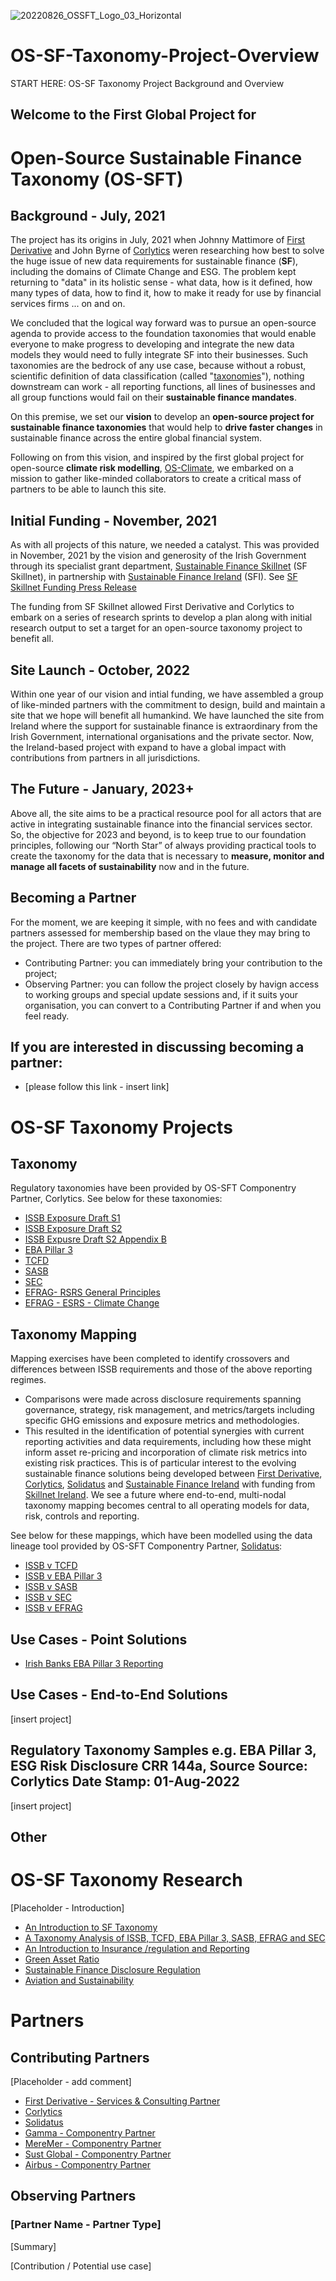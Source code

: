 ![20220826_OSSFT_Logo_03_Horizontal](https://user-images.githubusercontent.com/112073913/186922030-c769c385-743a-4e91-a5c2-5126d02709ff.jpg)

# OS-SF-Taxonomy-Project-Overview
START HERE: OS-SF Taxonomy Project Background and Overview

## Welcome to the First Global Project for
# Open-Source Sustainable Finance Taxonomy (OS-SFT)

## Background - July, 2021
The project has its origins in July, 2021 when Johnny Mattimore of [First Derivative](https://firstderivative.com/) and John Byrne of [Corlytics](https://www.corlytics.com/) weren researching how best to solve the huge issue of new data requirements for sustainable finance (**SF**), including the domains of Climate Change and ESG. The problem kept returning to "data" in its holistic sense - what data, how is it defined, how many types of data, how to find it, how to make it ready for use by financial services firms ... on and on.

We concluded that the logical way forward was to pursue an open-source agenda to provide access to the foundation taxonomies that would enable everyone to make progress to developing and integrate the new data models they would need to fully integrate SF into their businesses. Such taxonomies are the bedrock of any use case, because without a robust, scientific definition of data classification (called "[taxonomies](https://en.wikipedia.org/wiki/Taxonomy)"), nothing downstream can work - all reporting functions, all lines of businesses and all group functions would fail on their **sustainable finance mandates**. 

On this premise, we set our **vision** to develop an **open-source project for sustainable finance taxonomies** that would help to **drive faster changes** in sustainable finance across the entire global financial system.

Following on from this vision, and inspired by the first global project for open-source **climate risk modelling**, [OS-Climate](https://os-climate.org/), we embarked on a mission to gather like-minded collaborators to create a critical mass of partners to be able to launch this site.

## Initial Funding - November, 2021
As with all projects of this nature, we needed a catalyst. This was provided in November, 2021 by the vision and generosity of the Irish Government through its specialist grant department, [Sustainable Finance Skillnet](https://sfskillnet.sustainablefinance.ie/) (SF Skillnet), in partnership with [Sustainable Finance Ireland](https://www.sustainablefinance.ie/) (SFI). See [SF Skillnet Funding Press Release](https://www.sustainablefinance.ie/2021/11/03/sustainable-finance-ireland-provides-funding-for-ground-breaking-esg-data-project-to-first-derivative-and-corlytics/)

The funding from SF Skillnet allowed First Derivative and Corlytics to embark on a series of research sprints to develop a plan along with initial research output to set a target for an open-source taxonomy project to benefit all.

## Site Launch - October, 2022
Within one year of our vision and intial funding, we have assembled a group of like-minded partners with the commitment to design, build and maintain a site that we hope will benefit all humankind. We have launched the site from Ireland where the support for sustainable finance is extraordinary from the Irish Government, international organisations and the private sector. Now, the Ireland-based project with expand to have a global impact with contributions from partners in all jurisdictions.

## The Future - January, 2023+
Above all, the site aims to be a practical resource pool for all actors that are active in integrating sustainable finance into the financial services sector. So, the objective for 2023 and beyond, is to keep true to our foundation principles, following our “North Star” of always providing practical tools to create the taxonomy for the data that is necessary to **measure, monitor and manage all facets of sustainability** now and in the future.

## Becoming a Partner
For the moment, we are keeping it simple, with no fees and with candidate partners assessed for membership based on the vlaue they may bring to the project. There are two types of partner offered:
- Contributing Partner: you can immediately bring your contribution to the project;
- Observing Partner: you can follow the project closely by havign access to working groups and special update sessions and, if it suits your organisation, you can convert to a Contributing Partner if and when you feel ready.

## If you are interested in discussing becoming a partner:
- [please follow this link - insert link]

# OS-SF Taxonomy Projects 
## Taxonomy
Regulatory taxonomies have been provided by OS-SFT Componentry Partner, Corlytics. See below for these taxonomies:
* [ISSB Exposure Draft S1](https://www.ifrs.org/content/dam/ifrs/project/general-sustainability-related-disclosures/exposure-draft-ifrs-s1-general-requirements-for-disclosure-of-sustainability-related-financial-information.pdf)
* [ISSB Exposure Draft S2](https://www.ifrs.org/content/dam/ifrs/project/climate-related-disclosures/issb-exposure-draft-2022-2-climate-related-disclosures.pdf)
* [ISSB Expusre Draft S2 Appendix B](https://www.ifrs.org/content/dam/ifrs/project/climate-related-disclosures/issb-exposure-draft-2022-2-appendix-b.pdf)
* [EBA Pillar 3](https://www.eba.europa.eu/sites/default/documents/files/document_library/Publications/Draft%20Technical%20Standards/2022/1026171/EBA%20draft%20ITS%20on%20Pillar%203%20disclosures%20on%20ESG%20risks.pdf)
* [TCFD](https://assets.bbhub.io/company/sites/60/2021/07/2021-TCFD-Implementing_Guidance.pdf)
* [SASB](https://www.sasb.org/standards/download/?lang=en-us)
* [SEC](https://www.sec.gov/files/33-11042-fact-sheet.pdf)
* [EFRAG- RSRS General Principles](https://www.efrag.org/Assets/Download?assetUrl=%2Fsites%2Fwebpublishing%2FSiteAssets%2FED_ESRS_1.pdf)
* [EFRAG - ESRS - Climate Change](https://www.efrag.org/Assets/Download?assetUrl=%2Fsites%2Fwebpublishing%2FSiteAssets%2FED_ESRS_E1.pdf)



## Taxonomy Mapping

Mapping exercises have been completed to identify crossovers and differences between ISSB requirements and those of the above reporting regimes.
- Comparisons were made across disclosure requirements spanning governance, strategy, risk management, and metrics/targets including specific GHG emissions and exposure metrics and methodologies.
- This resulted in the identification of potential synergies with current reporting activities and data requirements, including how these might inform asset re-pricing and incorporation of climate risk metrics into existing risk practices. This is of particular interest to the evolving sustainable finance solutions being developed between [First Derivative](https://firstderivative.com/sustainable-finance/), [Corlytics](https://www.corlytics.com/), [Solidatus](https://www.solidatus.com/) and [Sustainable Finance Ireland](https://www.sustainablefinance.ie/) with funding from [Skillnet Ireland](https://www.skillnetireland.ie/).
We see a future where end-to-end, multi-nodal taxonomy mapping becomes central to all operating models for data, risk, controls and reporting.

See below for these mappings, which have been modelled using the data lineage tool provided by OS-SFT Componentry Partner, [Solidatus](https://trial.solidatus.com/viewer/62cc23ee183906050cfcbeae):
* [ISSB v TCFD](https://github.com/FD-SustainableFinance/ISSB-v-TCFD/tree/main)
* [ISSB v EBA Pillar 3](https://github.com/FD-SustainableFinance/ISSB-v-EBA-Pillar-3/tree/main)
* [ISSB v SASB](https://github.com/FD-SustainableFinance/ISSB-v-SASB/tree/main)
* [ISSB v SEC](https://github.com/FD-SustainableFinance/ISSB-v-SEC/tree/main)
* [ISSB v EFRAG](https://github.com/FD-SustainableFinance/ISSB-v-EFRAG/tree/main)

## Use Cases - Point Solutions
* [Irish Banks EBA Pillar 3 Reporting](https://github.com/FD-SustainableFinance/Irish-Banks-EBA-Pillar-3-Reporting/tree/main)

## Use Cases - End-to-End Solutions
[insert project]

## Regulatory Taxonomy Samples e.g. EBA Pillar 3, ESG Risk Disclosure CRR 144a, Source Source: Corlytics Date Stamp: 01-Aug-2022
[insert project]
## Other
# OS-SF Taxonomy Research 
[Placeholder - Introduction] 
* [An Introduction to SF Taxonomy](https://github.com/FD-SustainableFinance/An-Introduction-to-SF-Taxonomy)
* [A Taxonomy Analysis of ISSB, TCFD, EBA Pillar 3, SASB, EFRAG and SEC](https://github.com/FD-SustainableFinance/A-Taxonomy-Analysis-of-ISSB-EBA-Pillar-3-TCFD-SASB-EFRAG-and-SEC)
* [An Introduction to Insurance /regulation and Reporting](https://github.com/FD-SustainableFinance/An-Introduction-to-Insurance-Regulation-and-Reporting)
* [Green Asset Ratio](https://github.com/FD-SustainableFinance/Green-Asset-Ratio)
* [Sustainable Finance Disclosure Regulation](https://github.com/FD-SustainableFinance/Sustainable-Finance-Disclosure-Regulation)
* [Aviation and Sustainability](https://github.com/FD-SustainableFinance/Aviation-and-Sustainability)

# Partners
## Contributing Partners 
[Placeholder - add comment]
* [First Derivative - Services & Consulting Partner](https://github.com/FD-SustainableFinance/First-Derivative/tree/main)
* [Corlytics](https://github.com/FD-SustainableFinance/Corlytics/tree/main)
* [Solidatus](https://github.com/FD-SustainableFinance/Solidatus/tree/main)
* [Gamma - Componentry Partner](https://github.com/FD-SustainableFinance/Gamma)
* [MereMer - Componentry Partner](https://github.com/FD-SustainableFinance/MereMer)
* [Sust Global - Componentry Partner](https://github.com/FD-SustainableFinance/Sust-Global)
* [Airbus - Componentry Partner](https://github.com/FD-SustainableFinance/Airbus/tree/main)

## Observing Partners

### [Partner Name - Partner Type]

[Summary]

[Contribution / Potential use case]
